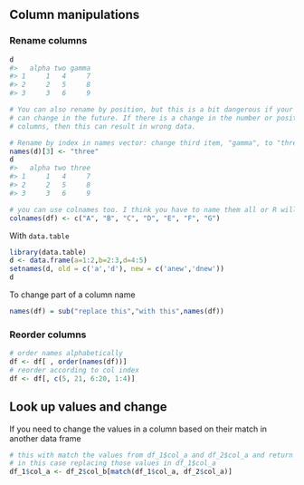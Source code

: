 ## Column manipulations

### Rename columns  
```r
d
#>   alpha two gamma
#> 1     1   4     7
#> 2     2   5     8
#> 3     3   6     9

# You can also rename by position, but this is a bit dangerous if your data
# can change in the future. If there is a change in the number or positions of
# columns, then this can result in wrong data.

# Rename by index in names vector: change third item, "gamma", to "three"
names(d)[3] <- "three"
d
#>   alpha two three
#> 1     1   4     7
#> 2     2   5     8
#> 3     3   6     9

# you can use colnames too. I think you have to name them all or R will start reusing the names you give
colnames(df) <- c("A", "B", "C", "D", "E", "F", "G")
```
With ```data.table```  
```r
library(data.table)
d <- data.frame(a=1:2,b=2:3,d=4:5)
setnames(d, old = c('a','d'), new = c('anew','dnew'))
d
```
To change part of a column name
```r
names(df) = sub("replace this","with this",names(df)) 
```
### Reorder columns
```r
# order names alphabetically
df <- df[ , order(names(df))]
# reorder according to col index
df <- df[, c(5, 21, 6:20, 1:4)]
```
## Look up values and change  
If you need to change the values in a column based on their match in another data frame
```r
# this with match the values from df_1$col_a and df_2$col_a and return the values from df_2$col_b
# in this case replacing those values in df_1$col_a
df_1$col_a <- df_2$col_b[match(df_1$col_a, df_2$col_a)]
```
